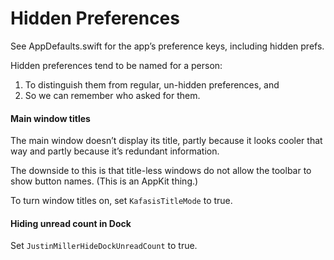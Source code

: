 # Hidden Preferences

See AppDefaults.swift for the app’s preference keys, including hidden prefs.

Hidden preferences tend to be named for a person:

1. To distinguish them from regular, un-hidden preferences, and
2. So we can remember who asked for them.

#### Main window titles

The main window doesn’t display its title, partly because it looks cooler that way and partly because it’s redundant information.

The downside to this is that title-less windows do not allow the toolbar to show button names. (This is an AppKit thing.)

To turn window titles on, set `KafasisTitleMode` to true.

#### Hiding unread count in Dock

Set `JustinMillerHideDockUnreadCount` to true.
